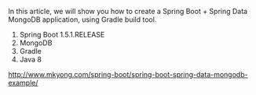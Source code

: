 <p>In this article, we will show you how to create a Spring Boot + Spring Data MongoDB application, using Gradle build tool.</p>

<ol>
	<li>Spring Boot 1.5.1.RELEASE</li>
	<li>MongoDB</li>
	<li>Gradle</li>
	<li>Java 8</li>
</ol>

<p><a href="http://www.mkyong.com/spring-boot/spring-boot-spring-data-mongodb-example/">http://www.mkyong.com/spring-boot/spring-boot-spring-data-mongodb-example/</a></p>
